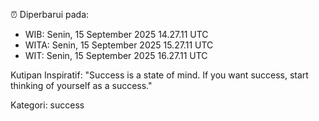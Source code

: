 ⏰ Diperbarui pada:
- WIB: Senin, 15 September 2025 14.27.11 UTC
- WITA: Senin, 15 September 2025 15.27.11 UTC
- WIT: Senin, 15 September 2025 16.27.11 UTC

Kutipan Inspiratif:
"Success is a state of mind. If you want success, start thinking of yourself as a success."


Kategori: success

